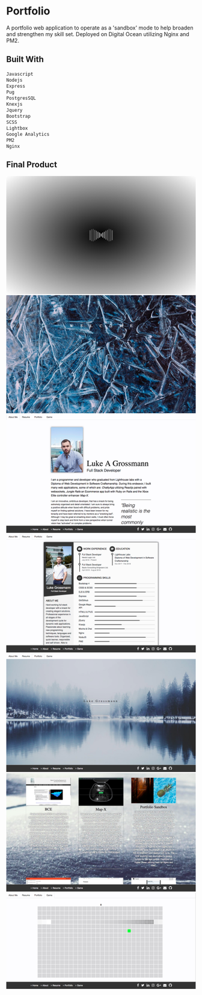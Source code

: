 # Portfolio

A portfolio web application to operate as a 'sandbox' mode to help broaden and strengthen my skill set.
Deployed on Digital Ocean utilizing Nginx and PM2.

## Built With
```
Javascript
Nodejs
Express
Pug
PostgresSQL
Knexjs
Jquery
Bootstrap
SCSS
Lightbox
Google Analytics
PM2
Nginx
```

## Final Product
!['Screenshot of Loading screen'](https://github.com/ItsJustChewbacca/Website/blob/master/public/photos/readme-loading.png?raw=true)
!['Screenshot of Welcome page'](https://github.com/ItsJustChewbacca/Website/blob/master/public/photos/readme-welcome.png?raw=true)
!['Screenshot of About page'](https://github.com/ItsJustChewbacca/Website/blob/master/public/photos/readme-about.png?raw=true)
!['Screenshot of Resume'](https://github.com/ItsJustChewbacca/Website/blob/master/public/photos/readme-resume.png?raw=true)
!['Screenshot of Portoflio'](https://github.com/ItsJustChewbacca/Website/blob/master/public/photos/readme-portfolio.png?raw=true)
!['Screenshot of Projects'](https://github.com/ItsJustChewbacca/Website/blob/master/public/photos/readme-projects.png?raw=true)
!['Screenshot of Game'](https://github.com/ItsJustChewbacca/Website/blob/master/public/photos/readme-game.png?raw=true)





